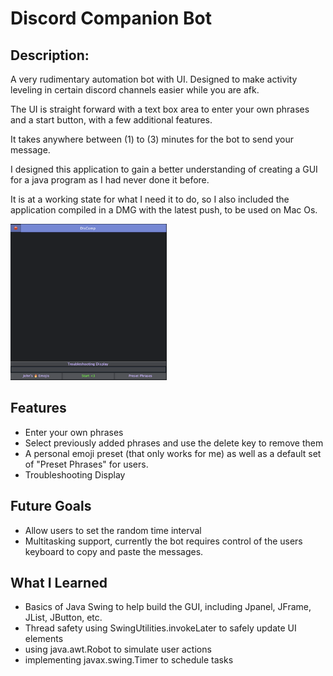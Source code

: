 # Discord Companion Bot

## Description:
A very rudimentary automation bot with UI. Designed to make activity leveling in certain discord channels easier while you are afk.

The UI is straight forward with a text box area to enter your own phrases and a start button, with a few additional features.

It takes anywhere between (1) to (3) minutes for the bot to send your message. 

I designed this application to gain a better understanding of creating a GUI for a java program as I had never done it before. 

It is at a working state for what I need it to do, so I also included the application compiled in a DMG with the latest push, to be used on Mac Os.

<img src="src/resources/example.png" width="250" height="250">

## Features
* Enter your own phrases
* Select previously added phrases and use the delete key to remove them
* A personal emoji preset (that only works for me) as well as a default set of "Preset Phrases" for users.
* Troubleshooting Display

## Future Goals
* Allow users to set the random time interval
* Multitasking support, currently the bot requires control of the users keyboard to copy and paste the messages.

## What I Learned
* Basics of Java Swing to help build the GUI, including Jpanel, JFrame, JList, JButton, etc.
* Thread safety using SwingUtilities.invokeLater to safely update UI elements
* using java.awt.Robot to simulate user actions
* implementing javax.swing.Timer to schedule tasks
